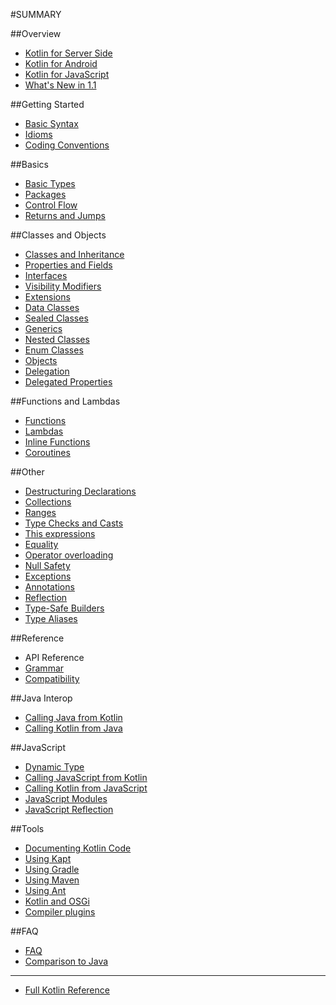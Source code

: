 #SUMMARY

##Overview

* [Kotlin for Server Side](server-overview.md)
* [Kotlin for Android](android-overview.md)
* [Kotlin for JavaScript](js-overview.md)
* [What's New in 1.1](whatsnew11.md)

##Getting Started

* [Basic Syntax](basic-syntax.md)
* [Idioms](idioms.md)
* [Coding Conventions](coding-conventions.md)

##Basics

* [Basic Types](basic-types.md)
* [Packages](packages.md)
* [Control Flow](control-flow.md)
* [Returns and Jumps](returns.md)

##Classes and Objects

* [Classes and Inheritance](classes.md)
* [Properties and Fields](properties.md)
* [Interfaces](interfaces.md)
* [Visibility Modifiers](visibility-modifiers.md)
* [Extensions](extensions.md)
* [Data Classes](data-classes.md)
* [Sealed Classes](sealed-classes.md)
* [Generics](generics.md)
* [Nested Classes](nested-classes.md)
* [Enum Classes](enum-classes.md)
* [Objects](object-declarations.md)
* [Delegation](delegation.md)
* [Delegated Properties](delegated-properties.md)

##Functions and Lambdas

* [Functions](functions.md)
* [Lambdas](lambdas.md)
* [Inline Functions](inline-functions.md)
* [Coroutines](coroutines.md)

##Other

* [Destructuring Declarations](multi-declarations.md)
* [Collections](collections.md)
* [Ranges](ranges.md)
* [Type Checks and Casts](typecasts.md)
* [This expressions](this-expressions.md)
* [Equality](equality.md)
* [Operator overloading](operator-overloading.md)
* [Null Safety](null-safety.md)
* [Exceptions](exceptions.md)
* [Annotations](annotations.md)
* [Reflection](reflection.md)
* [Type-Safe Builders](type-safe-builders.md)
* [Type Aliases](type-aliases.md)

##Reference
* API Reference
* [Grammar](grammar.md)
* [Compatibility](compatibility.md)

##Java Interop

* [Calling Java from Kotlin](java-interop.md)
* [Calling Kotlin from Java](java-to-kotlin-interop.md)

##JavaScript

* [Dynamic Type](dynamic-type.md)
* [Calling JavaScript from Kotlin](js-interop.md)
* [Calling Kotlin from JavaScript](js-to-kotlin-interop.md)
* [JavaScript Modules](js-modules.md)
* [JavaScript Reflection](js-reflection.md)

##Tools

* [Documenting Kotlin Code](kotlin-doc.md)
* [Using Kapt](kapt.md)
* [Using Gradle](using-gradle.md)
* [Using Maven](using-maven.md)
* [Using Ant](using-ant.md)
* [Kotlin and OSGi](kotlin-osgi.md)
* [Compiler plugins](compiler-plugins.md)

##FAQ

* [FAQ](faq.md)
* [Comparison to Java](comparation-to-java.md)

---

* [Full Kotlin Reference](./assets/kotlin-docs.pdf)
